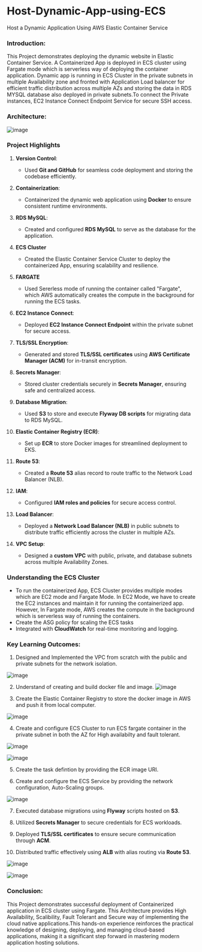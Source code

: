 # Host-Dynamic-App-using-ECS
Host a Dynamic Application Using AWS Elastic Container Service

### Introduction:
This Project demonstrates deploying the dynamic website in Elastic Container Service. A Containerized App is deployed in ECS cluster using Fargate mode which is serverless way of deploying the container application. Dynamic app is running in ECS Cluster in the private subnets in multiple Availability zone and fronted with Application Load balancer for efficient traffic distribution across multiple AZs and storing the data in RDS MYSQL database also deployed in private subnets.To connect the Private instances, EC2 Instance Connect Endpoint Service for secure SSH access.

### Architecture:

![image](https://github.com/user-attachments/assets/2db4aba9-7149-417d-bb10-9ad494b713b5)

### **Project Highlights**

1. **Version Control**:
   - Used **Git and GitHub** for seamless code deployment and storing the codebase efficiently.

2. **Containerization**:
   - Containerized the dynamic web application using **Docker** to ensure consistent runtime environments.

3. **RDS MySQL**:
   - Created and configured **RDS MySQL** to serve as the database for the application.

4. **ECS Cluster**
   - Created the Elastic Container Service Cluster to deploy the containerized App, ensuring scalability and resilience.

5. **FARGATE**
   - Used Sererless mode of running the container called "Fargate", which AWS automatically creates the compute in the background for running the ECS tasks.

6. **EC2 Instance Connect**:
   - Deployed **EC2 Instance Connect Endpoint** within the private subnet for secure access.

7. **TLS/SSL Encryption**:
   - Generated and stored **TLS/SSL certificates** using **AWS Certificate Manager (ACM)** for in-transit encryption.

8. **Secrets Manager**:
   - Stored cluster credentials securely in **Secrets Manager**, ensuring safe and centralized access.

9. **Database Migration**:
   - Used **S3** to store and execute **Flyway DB scripts** for migrating data to RDS MySQL.

10. **Elastic Container Registry (ECR)**:
    - Set up **ECR** to store Docker images for streamlined deployment to EKS.

11. **Route 53**:
    - Created a **Route 53** alias record to route traffic to the Network Load Balancer (NLB).

12. **IAM**:
    - Configured **IAM roles and policies** for secure access control.

13. **Load Balancer**:
    - Deployed a **Network Load Balancer (NLB)** in public subnets to distribute traffic efficiently across the cluster in multiple AZs.

14. **VPC Setup**:
    - Designed a **custom VPC** with public, private, and database subnets across multiple Availability Zones.
   
### **Understanding the ECS Cluster**
- To run the containerized App, ECS Cluster provides multiple modes which are EC2 mode and Fargate Mode. In EC2 Mode, we have to create the EC2 instances and maintain it for running the containerized app. However, In Fargate mode, AWS creates the compute in the background which is serverless way of running the containers.
- Create the ASG policy for scaling the ECS tasks
- Integrated with **CloudWatch** for real-time monitoring and logging.

### Key Learning Outcomes:
1. Designed and Implemented the VPC from scratch with the public and private subnets for the network isolation.

![image](https://github.com/user-attachments/assets/1e0f0b9f-1d05-4513-a951-82f360e72176)

2. Understand of creating and build docker file and image.
![image](https://github.com/user-attachments/assets/253749a2-4913-4a63-b843-056289e17f61)

3. Create the Elastic Container Registry to store the docker image in AWS and push it from local computer.

![image](https://github.com/user-attachments/assets/1cd88286-f5fe-416e-9a1e-fb86fb315361)

4. Create and configure ECS Cluster to run ECS fargate container in the private subnet in both the AZ for High availabilty and fault tolerant.

![image](https://github.com/user-attachments/assets/c921a39c-493c-4226-bd60-1da2e3b43552)

![image](https://github.com/user-attachments/assets/590f0780-f9ae-40a0-a0ed-48429e0576a4)

5. Create the task defintion by providing the ECR image URI.

6. Create and configure the ECS Service by providing the network configuration, Auto-Scaling groups.

![image](https://github.com/user-attachments/assets/eaee3f14-0d4b-4d85-8821-7c70248fb3ce)

7. Executed database migrations using **Flyway** scripts hosted on **S3**.

8. Utilized **Secrets Manager** to secure credentials for ECS workloads.

9. Deployed **TLS/SSL certificates** to ensure secure communication through **ACM**.

10. Distributed traffic effectively using **ALB** with alias routing via **Route 53**.

![image](https://github.com/user-attachments/assets/788d8ca3-5d2b-4623-a484-e2d7a4d83408)

![image](https://github.com/user-attachments/assets/04636b12-4b0e-446d-a440-40b277482422)

### Conclusion:
This Project demonstrates successful deployment of Containerized application in ECS cluster using Fargate. This Architecture provides High Availability, Scalibility, Fault Tolerant and Secure way of implementing the cloud native applications.This hands-on experience reinforces the practical knowledge of designing, deploying, and managing cloud-based applications, making it a significant step forward in mastering modern application hosting solutions.
